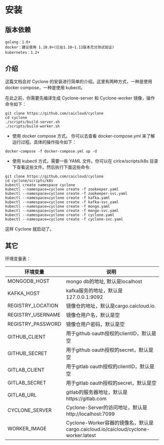 # 安装

## 版本依赖

```
golang：1.6+
docker：建议使用 1.10.0+(已在1.10~1.11版本充分测试验证)
kubernetes：1.2+
```

## 介绍

这篇文档会对 Cyclone 的安装进行简单的介绍。这里有两种方式，一种是使用 docker compose，一种是使用 kubectl。

在此之前，你需要先编译生成 Cyclone-server 和 Cyclone-worker 镜像，操作命令如下：

```
git clone https://github.com/caicloud/cyclone
cd cyclone
./scripts/build-server.sh
./scripts/build-worker.sh
```

- 使用 docker compose 方式。 你可以去查看 docker-compose.yml 来了解运行过程。具体的操作指令如下：

```
docker-compose -f docker-compose.yml up -d
```

- 使用 kubectl 方式，需要一些 YAML 文件。你可以在 cirlce/scripts/k8s 目录下查看这些文件。然后执行下面这些命令:

```
git clone https://github.com/caicloud/cyclone
cd cyclone/scripts/k8s
kubectl create namespace cyclone
kubectl --namespace=cyclone create -f zookeeper.yaml
kubectl --namespace=cyclone create -f zookeeper-svc.yaml
kubectl --namespace=cyclone create -f kafka.yaml
kubectl --namespace=cyclone create -f kafka-svc.yaml
kubectl --namespace=cyclone create -f mongo.yaml
kubectl --namespace=cyclone create -f mongo-svc.yaml
kubectl --namespace=cyclone create -f cyclone.yaml
kubectl --namespace=cyclone create -f cyclone-svc.yaml
```

这样 Cyclone 就启动了。

## 其它

环境变量表：

| 环境变量                 | 说明                                       |
| -------------------- | ---------------------------------------- |
| MONGODB_HOST         | mongo db的地址, 默认是localhost                |
| KAFKA_HOST           | kafka服务的地址，默认是127.0.0.1:9092             |
| REGISTRY_LOCATION    | 镜像仓的地址，默认是cargo.caicloud.io.             |
| REGISTRY_USERNAME    | 镜像仓用户名，默认是空                              |
| REGISTRY_PASSWORD    | 镜像仓用户密码，默认是空                             |
| GITHUB_CLIENT        | 用于github oauth授权的clientID，默认是空           |
| GITHUB_SECRET        | 用于github oauth授权的secret，默认是空             |
| GITLAB_CLIENT        | 用于gitlab oauth授权的clientID，默认是空           |
| GITLAB_SECRET        | 用于gitlab oauth授权的secret，默认是空             |
| GITLAB_URL           | gitlab的服务器地址，默认是https://gitlab.com       |
| CYCLONE_SERVER       | Cyclone-Server的访问地址，默认是http://localhost:7099 |
| WORKER_IMAGE         | Cyclone-Worker容器的镜像名，默认是cargo.caicloud.io/caicloud/cyclone-worker:latest |

